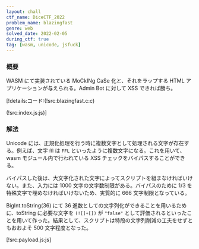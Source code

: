```yaml
---
layout: chall
ctf_name: DiceCTF_2022
problem_name: blazingfast
genre: web
solved_date: 2022-02-05
during_ctf: true
tag: [wasm, unicode, jsfuck]
---
```


### 概要

WASM にて実装されている MoCkINg CaSe 化と、それをラップする HTML アプリケーションが与えられる。Admin Bot に対して XSS できれば勝ち。

[!details:コード:(!src:blazingfast.c:c)

(!src:index.js:js)]

### 解法

Unicode には、正規化処理を行う時に複数文字として処理される文字が存在する。例えば、文字 `ﬄ` は `FFL` といったように複数文字になる。これを用いて、wasm モジュール内で行われている XSS チェックをバイパスすることができる。

バイパスした後は、大文字化された文字によってスクリプトを組まなければいけない。また、入力には 1000 文字の文字数制限がある。バイパスのために 1/3 を特殊文字で埋めなければいけないため、実質的に 666 文字制限となっている。

BigInt.toString(36) にて 36 進数としての文字列化ができることを用いるために、toString に必要な文字を `(![]+[])` が `"false"` として評価されるといったことを用いて作った。結果として、スクリプトは特段の文字列削減の工夫をせずともおおよそ 500 文字程度となった。

[!src:payload.js:js]
